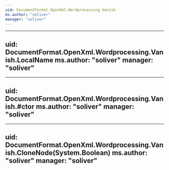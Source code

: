 ```yaml
---
uid: DocumentFormat.OpenXml.Wordprocessing.Vanish
ms.author: "soliver"
manager: "soliver"
---
```


---
uid: DocumentFormat.OpenXml.Wordprocessing.Vanish.LocalName
ms.author: "soliver"
manager: "soliver"
---

---
uid: DocumentFormat.OpenXml.Wordprocessing.Vanish.#ctor
ms.author: "soliver"
manager: "soliver"
---

---
uid: DocumentFormat.OpenXml.Wordprocessing.Vanish.CloneNode(System.Boolean)
ms.author: "soliver"
manager: "soliver"
---
